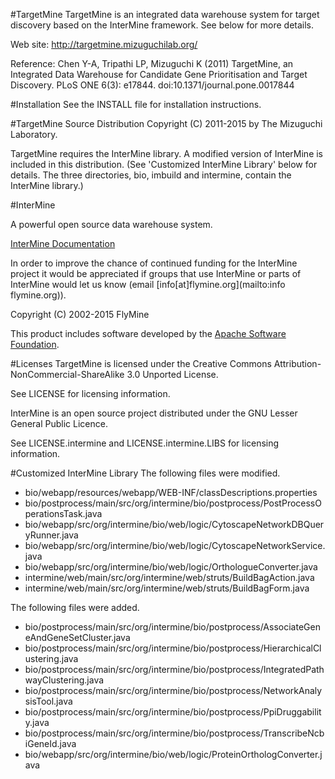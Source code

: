 #TargetMine
TargetMine is an integrated data warehouse system for target discovery based on the InterMine framework. See below for more details.

Web site:
http://targetmine.mizuguchilab.org/

Reference:
Chen Y-A, Tripathi LP, Mizuguchi K (2011) TargetMine, an Integrated Data Warehouse for Candidate Gene Prioritisation and Target Discovery. PLoS ONE 6(3): e17844.
doi:10.1371/journal.pone.0017844

#Installation
See the INSTALL file for installation instructions.

#TargetMine Source Distribution
Copyright (C) 2011-2015 by The Mizuguchi Laboratory.

TargetMine requires the InterMine library. 
A modified version of InterMine is included in this distribution. (See 'Customized InterMine Library' below for details. The three directories, bio, imbuild and intermine, contain the InterMine library.)

#InterMine

A powerful open source data warehouse system.

[InterMine Documentation](http://intermine.readthedocs.org/en/latest/)

In order to improve the chance of continued funding for the InterMine project it would be appreciated if groups that use InterMine or parts of InterMine would let us know (email [info[at]flymine.org](mailto:info flymine.org)).

Copyright (C) 2002-2015 FlyMine

This product includes software developed by the [Apache Software Foundation](http://www.apache.org/).

#Licenses
TargetMine is licensed under the Creative Commons Attribution-NonCommercial-ShareAlike 3.0 Unported License.

See LICENSE for licensing information.

InterMine is an open source project distributed under the GNU Lesser General Public Licence.

See LICENSE.intermine and LICENSE.intermine.LIBS for licensing information.

#Customized InterMine Library
The following files were modified.

* bio/webapp/resources/webapp/WEB-INF/classDescriptions.properties
* bio/postprocess/main/src/org/intermine/bio/postprocess/PostProcessOperationsTask.java
* bio/webapp/src/org/intermine/bio/web/logic/CytoscapeNetworkDBQueryRunner.java
* bio/webapp/src/org/intermine/bio/web/logic/CytoscapeNetworkService.java
* bio/webapp/src/org/intermine/bio/web/logic/OrthologueConverter.java
* intermine/web/main/src/org/intermine/web/struts/BuildBagAction.java
* intermine/web/main/src/org/intermine/web/struts/BuildBagForm.java

The following files were added.

* bio/postprocess/main/src/org/intermine/bio/postprocess/AssociateGeneAndGeneSetCluster.java
* bio/postprocess/main/src/org/intermine/bio/postprocess/HierarchicalClustering.java
* bio/postprocess/main/src/org/intermine/bio/postprocess/IntegratedPathwayClustering.java
* bio/postprocess/main/src/org/intermine/bio/postprocess/NetworkAnalysisTool.java
* bio/postprocess/main/src/org/intermine/bio/postprocess/PpiDruggability.java
* bio/postprocess/main/src/org/intermine/bio/postprocess/TranscribeNcbiGeneId.java
* bio/webapp/src/org/intermine/bio/web/logic/ProteinOrthologConverter.java